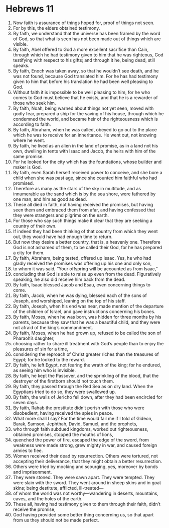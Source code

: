 ﻿
# Hebrews 11
1. Now faith is assurance of things hoped for, proof of things not seen. 
2. For by this, the elders obtained testimony. 
3. By faith, we understand that the universe has been framed by the word of God, so that what is seen has not been made out of things which are visible. 
4. By faith, Abel offered to God a more excellent sacrifice than Cain, through which he had testimony given to him that he was righteous, God testifying with respect to his gifts; and through it he, being dead, still speaks. 
5. By faith, Enoch was taken away, so that he wouldn’t see death, and he was not found, because God translated him. For he has had testimony given to him that before his translation he had been well pleasing to God. 
6. Without faith it is impossible to be well pleasing to him, for he who comes to God must believe that he exists, and that he is a rewarder of those who seek him. 
7. By faith, Noah, being warned about things not yet seen, moved with godly fear, prepared a ship for the saving of his house, through which he condemned the world, and became heir of the righteousness which is according to faith. 
8. By faith, Abraham, when he was called, obeyed to go out to the place which he was to receive for an inheritance. He went out, not knowing where he went. 
9. By faith, he lived as an alien in the land of promise, as in a land not his own, dwelling in tents with Isaac and Jacob, the heirs with him of the same promise. 
10. For he looked for the city which has the foundations, whose builder and maker is God. 
11. By faith, even Sarah herself received power to conceive, and she bore a child when she was past age, since she counted him faithful who had promised. 
12. Therefore as many as the stars of the sky in multitude, and as innumerable as the sand which is by the sea shore, were fathered by one man, and him as good as dead. 
13. These all died in faith, not having received the promises, but having seen them and embraced them from afar, and having confessed that they were strangers and pilgrims on the earth. 
14. For those who say such things make it clear that they are seeking a country of their own. 
15. If indeed they had been thinking of that country from which they went out, they would have had enough time to return. 
16. But now they desire a better country, that is, a heavenly one. Therefore God is not ashamed of them, to be called their God, for he has prepared a city for them. 
17. By faith, Abraham, being tested, offered up Isaac. Yes, he who had gladly received the promises was offering up his one and only son, 
18. to whom it was said, “Your offspring will be accounted as from Isaac,” 
19. concluding that God is able to raise up even from the dead. Figuratively speaking, he also did receive him back from the dead. 
20. By faith, Isaac blessed Jacob and Esau, even concerning things to come. 
21. By faith, Jacob, when he was dying, blessed each of the sons of Joseph, and worshiped, leaning on the top of his staff. 
22. By faith, Joseph, when his end was near, made mention of the departure of the children of Israel, and gave instructions concerning his bones. 
23. By faith, Moses, when he was born, was hidden for three months by his parents, because they saw that he was a beautiful child, and they were not afraid of the king’s commandment. 
24. By faith, Moses, when he had grown up, refused to be called the son of Pharaoh’s daughter, 
25. choosing rather to share ill treatment with God’s people than to enjoy the pleasures of sin for a time, 
26. considering the reproach of Christ greater riches than the treasures of Egypt; for he looked to the reward. 
27. By faith, he left Egypt, not fearing the wrath of the king; for he endured, as seeing him who is invisible. 
28. By faith, he kept the Passover, and the sprinkling of the blood, that the destroyer of the firstborn should not touch them. 
29. By faith, they passed through the Red Sea as on dry land. When the Egyptians tried to do so, they were swallowed up. 
30. By faith, the walls of Jericho fell down, after they had been encircled for seven days. 
31. By faith, Rahab the prostitute didn’t perish with those who were disobedient, having received the spies in peace. 
32. What more shall I say? For the time would fail me if I told of Gideon, Barak, Samson, Jephthah, David, Samuel, and the prophets, 
33. who through faith subdued kingdoms, worked out righteousness, obtained promises, stopped the mouths of lions, 
34. quenched the power of fire, escaped the edge of the sword, from weakness were made strong, grew mighty in war, and caused foreign armies to flee. 
35. Women received their dead by resurrection. Others were tortured, not accepting their deliverance, that they might obtain a better resurrection. 
36. Others were tried by mocking and scourging, yes, moreover by bonds and imprisonment. 
37. They were stoned. They were sawn apart. They were tempted. They were slain with the sword. They went around in sheep skins and in goat skins; being destitute, afflicted, ill-treated— 
38. of whom the world was not worthy—wandering in deserts, mountains, caves, and the holes of the earth. 
39. These all, having had testimony given to them through their faith, didn’t receive the promise, 
40. God having provided some better thing concerning us, so that apart from us they should not be made perfect. 
